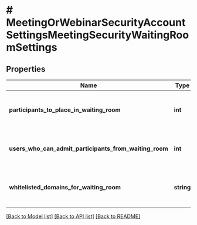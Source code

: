 # # MeetingOrWebinarSecurityAccountSettingsMeetingSecurityWaitingRoomSettings

## Properties

Name | Type | Description | Notes
------------ | ------------- | ------------- | -------------
**participants_to_place_in_waiting_room** | **int** | The type of participants to be admitted to the Waiting Room:  * &#x60;0&#x60; — All attendees.  * &#x60;1&#x60; — Users who are not in your account.  * &#x60;2&#x60; — Users who are not in your account and are not part of your [allowed domains list](https://support.zoom.us/hc/en-us/articles/360037117472-Configuring-authentication-profiles#h_e3cf0d5f-eec7-4c2a-ad29-ef2a5079a7da). | [optional]
**users_who_can_admit_participants_from_waiting_room** | **int** | The users who can admit participants from the Waiting Room:  * &#x60;0&#x60; — Host and co-hosts only.  * &#x60;1&#x60; — Host, co-hosts, and anyone who bypassed the Waiting Room if the host and co-hosts are not present. | [optional]
**whitelisted_domains_for_waiting_room** | **string** | If the &#x60;participants_to_place_in_waiting_room&#x60; field is &#x60;2&#x60;, a comma-separated list of the domains that can bypass the Waiting Room (&#x60;\&quot;example.com,example2.com\&quot;&#x60;). | [optional]

[[Back to Model list]](../../README.md#models) [[Back to API list]](../../README.md#endpoints) [[Back to README]](../../README.md)
